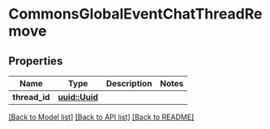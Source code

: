 # CommonsGlobalEventChatThreadRemove

## Properties

Name | Type | Description | Notes
------------ | ------------- | ------------- | -------------
**thread_id** | [**uuid::Uuid**](uuid::Uuid.md) |  | 

[[Back to Model list]](../README.md#documentation-for-models) [[Back to API list]](../README.md#documentation-for-api-endpoints) [[Back to README]](../README.md)


